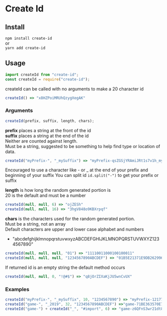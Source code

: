 # Create Id

## Install

`npm install create-id`<br>
or<br>
`yarn add create-id`

## Usage

```javascript
import createId from "create-id";
const createId = require("create-id");
```

createId can be called with no arguments to make a 20 character id<br>

```javascript
createId() => "x8HZPoiMRUhQzygXegAK"
```

### Arguments

```javascript
createId(prefix, suffix, length, chars);
```

**prefix** places a string at the front of the id<br>
**suffix** places a string at the end of the id<br>
Neither are counted against length.<br>
Must be a string, suggested to be something to help find type or location of data.

```javascript
createId("myPrefix-", "_mySuffix") => "myPrefix-qsZGSjYRAmiJRt1s7v1h_mySuffix"
```

Encouraged to use a character like - or \_ at the end of your prefix and beginning of your suffix
You can split id `id.split("-")` to get your prefix or suffix

**length** is how long the random generated portion is<br>
20 is the default and must be a number

```javascript
createId(null, null, 6) => "ojZESh"
createId(null, null, 16) => "3hgV848o9KBXrpqf"
```

**chars** is the characters used for the random generated portion.<br>
Must be a string, not an array<br>
Default characters are upper and lower case alphabet and numbers

- "abcdefghijklmnopqrstuvwxyzABCDEFGHIJKLMNOPQRSTUVWXYZ1234567890"

```javascript
createId(null, null, null, "01") => "11110011000100100011"
createId(null, null, null, "1234567890ABCDEF") => "01B5E21371E9DB262996"
```

If returned id is an empty string the default method occurs

```javascript
createId(null, null, 0, "!@#$") => "q8jOrZIXaKjJU5wnCvUX"
```

### Examples

```javascript
createId("myPrefix-", "_mySuffix", 10, "1234567890") => "myPrefix-1217738484_mySuffix"
createId("game-", "_2019", 32, "1234567890ABCDEF") =>"game-71BE363570E799222CABE7C5D94BC444_2019"
createId("game-") + createId("_", "#import", 6) => "game-z6QFnS3wr21dt8pe66J6_XIySVz#import"
```
